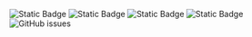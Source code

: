 ![Static Badge](https://img.shields.io/badge/blacklists-60-000000) ![Static Badge](https://img.shields.io/badge/blacklisted-2881013-cc0000) ![Static Badge](https://img.shields.io/badge/whitelisted-2242-00CC00) ![Static Badge](https://img.shields.io/badge/streaming_blacklist-28106-000000) ![GitHub issues](https://img.shields.io/github/issues/fabriziosalmi/blacklists)
